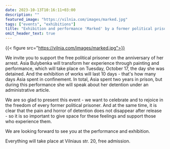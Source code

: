 ```yaml
---
date: 2023-10-13T10:16:11+03:00
description: ""
featured_image: "https://vilnia.com/images/marked.jpg"
tags: ["events", "exhibitions"]
title: "Exhibition and performance 'Marked' by a former political prisoner Asia Bulybenka"
omit_header_text: true
---
```

{{< figure src="https://vilnia.com/images/marked.jpg">}}

We invite you to support the free political prisoner on the anniversary of her arrest. Asia Bulybenka will transform her experience through painting and performance, which will take place on Tuesday, October 17, the day she was detained. And the exhibition of works will last 10 days - that's how many days Asia spent in confinement. In total, Asia spent two years in prison, but during this performance she will speak about her detention under an administrative article.

We are so glad to present this event - we want to celebrate and to rejoice in the freedom of every former political prisoner. And at the same time, it is clear that the pain and horror of detention does not disappear after release - so it is so important to give space for these feelings and support those who experience them.

We are looking forward to see you at the performance and exhibition.

Everything will take place at Vilniaus str. 20, free admission.
